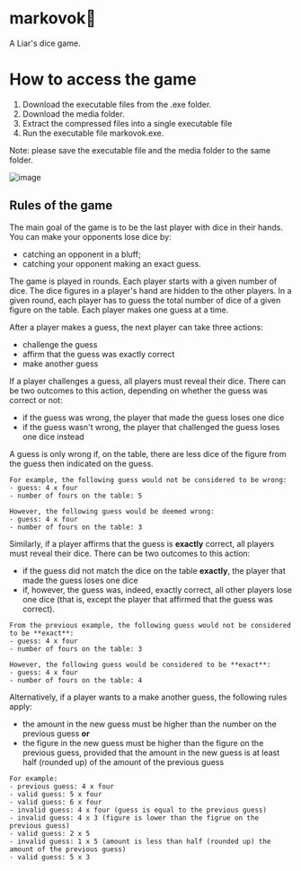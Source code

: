 # markovok🥕
A Liar's dice game.

# How to access the game

1. Download the executable files from the .exe folder.
2. Download the media folder.
3. Extract the compressed files into a single executable file
4. Run the executable file markovok.exe.

Note: please save the executable file and the media folder to the same folder.

![image](https://github.com/AlexandreWNeto/markovok/assets/29670261/afd086d1-dd83-49e0-bd71-2000a279aca2)

## Rules of the game

The main goal of the game is to be the last player with dice in their hands.
You can make your opponents lose dice by:
+ catching an opponent in a bluff;
+ catching your opponent making an exact guess.

The game is played in rounds. Each player starts with a given number of dice. The dice figures in a player's hand are hidden to the other players. In a given round, each player has to guess the total number of dice of a given figure on the table. Each player makes one guess at a time.

After a player makes a guess, the next player can take three actions:
+ challenge the guess
+ affirm that the guess was exactly correct
+ make another guess

If a player challenges a guess, all players must reveal their dice. There can be two outcomes to this action, depending on whether the guess was correct or not:
+ if the guess was wrong, the player that made the guess loses one dice
+ if the guess wasn't wrong, the player that challenged the guess loses one dice instead

A guess is only wrong if, on the table, there are less dice of the figure from the guess then indicated on the guess.

```
For example, the following guess would not be considered to be wrong:
- guess: 4 x four
- number of fours on the table: 5

However, the following guess would be deemed wrong:
- guess: 4 x four
- number of fours on the table: 3
```

Similarly, if a player affirms that the guess is **exactly** correct, all players must reveal their dice. There can be two outcomes to this action:
+ if the guess did not match the dice on the table **exactly**, the player that made the guess loses one dice
+ if, however, the guess was, indeed, exactly correct, all other players lose one dice (that is, except the player that affirmed that the guess was correct).

```
From the previous example, the following guess would not be considered to be **exact**:
- guess: 4 x four
- number of fours on the table: 3

However, the following guess would be considered to be **exact**:
- guess: 4 x four
- number of fours on the table: 4
```

Alternatively, if a player wants to a make another guess, the following rules apply:
+ the amount in the new guess must be higher than the number on the previous guess
**or**
+ the figure in the new guess must be higher than the figure on the previous guess, provided that the amount in the new guess is at least half (rounded up) of the amount of the previous guess

```
For example:
- previous guess: 4 x four
- valid guess: 5 x four
- valid guess: 6 x four
- invalid guess: 4 x four (guess is equal to the previous guess)
- invalid guess: 4 x 3 (figure is lower than the figrue on the previous guess)
- valid guess: 2 x 5
- invalid guess: 1 x 5 (amount is less than half (rounded up) the amount of the previous guess)
- valid guess: 5 x 3
```



